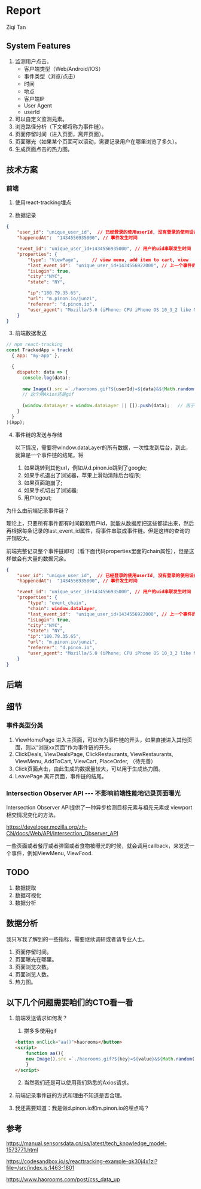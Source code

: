 # Report

Ziqi Tan

## System Features
1. 监测用户点击。
    - 客户端类型（Web/Android/IOS）
    - 事件类型（浏览/点击）
    - 时间
    - 地点
    - 客户端IP
    - User Agent
    - userId
2. 可以自定义监测元素。
3. 浏览路径分析（下文都将称为事件链）。
4. 页面停留时间（进入页面，离开页面）。
5. 页面曝光（如果某个页面可以滚动，需要记录用户在哪里浏览了多久）。
6. 生成页面点击的热力图。


## 技术方案

### 前端
1. 使用react-tracking埋点

2. 数据记录
```json
{
    "user_id": "unique_user_id",  // 已经登录的使用userId, 没有登录的使用设备id
    "happenedAt":  "1434556935000", // 事件发生时间

    "event_id": "unique_user_id+1434556935000", // 用户的uid串联发生时间
    "properties": {
        "type": "ViewPage",     // view menu, add item to cart, view
        "last_event_id":  "unique_user_id+1434556922000", // 上一个事件的id，用于追踪
        "isLogin": true, 
        "city":"NYC",
		"state": "NY",

		"ip":"180.79.35.65",
        "url": "m.pinon.io/junzi",
        "referrer": "d.pinon.io",
		"user_agent": "Mozilla/5.0 (iPhone; CPU iPhone OS 10_3_2 like Mac OS X) AppleWebKit/602.1.50 (KHTML, like Gecko) CriOS/58.0.3029.113 Mobile/14F89 Safari/602.1",
    }
}
```

3. 前端数据发送
```javascript
// npm react-tracking
const TrackedApp = track(
  { app: "my-app" },

  {
    dispatch: data => {
      console.log(data);
      
      new Image().src =`./haorooms.gif?${userId}=${data}&${Math.random()} `;
      // 这个用Axios还是gif
      
      (window.dataLayer = window.dataLayer || []).push(data);   // 用于事件链的发送
    }
  }
)(App);
```

4. 事件链的发送与存储

    以下情况，需要将window.dataLayer的所有数据，一次性发到后台，到此，就算是一个事件链的结尾。将

    1. 如果跳转到其他url，例如从d.pinon.io跳到了google;
    2. 如果手机退出了浏览器，苹果上滑动清除后台程序;
    3. 如果页面跑崩了;
    4. 如果手机切出了浏览器;
    5. 用户logout;


为什么由前端记录事件链？

理论上，只要所有事件都有时间戳和用户id，就能从数据库把这些都读出来，然后再根据每条记录的last_event_id属性，将事件串联成事件链。但是这样的查询的开销较大。

前端完整记录整个事件链即可（看下面代码properties里面的chain属性），但是这样做会有大量的数据冗余。

```json
{
    "user_id": "unique_user_id",  // 已经登录的使用userId, 没有登录的使用设备id
    "happenedAt":  "1434556935000", // 事件发生时间

    "event_id": "unique_user_id+1434556935000", // 用户的uid串联发生时间
    "properties": {
        "type": "event_chain",     
        "chain": window.datalayer,  
        "last_event_id":  "unique_user_id+1434556922000", // 上一个事件的id，用于追踪
        "isLogin": true, 
        "city":"NYC",
		"state": "NY",
		"ip":"180.79.35.65",
        "url": "m.pinon.io/junzi",
        "referrer": "d.pinon.io",
		"user_agent": "Mozilla/5.0 (iPhone; CPU iPhone OS 10_3_2 like Mac OS X) AppleWebKit/602.1.50 (KHTML, like Gecko) CriOS/58.0.3029.113 Mobile/14F89 Safari/602.1",
    }
}
```

## 后端


## 细节

### 事件类型分类
1. ViewHomePage 进入主页面，可以作为事件链的开头，如果直接进入其他页面，则以“浏览xx页面”作为事件链的开头。
2. ClickDeals, ViewDealsPage, ClickRestaurants, ViewRestaurants, ViewMenu, AddToCart, ViewCart, PlaceOrder, （待完善）
3. Click页面点击，由此生成的数据量较大，可以用于生成热力图。
4. LeavePage 离开页面，事件链的结尾。

### Intersection Observer API --- 不影响前端性能地记录页面曝光

Intersection Observer API提供了一种异步检测目标元素与祖先元素或 viewport 相交情况变化的方法。

https://developer.mozilla.org/zh-CN/docs/Web/API/Intersection_Observer_API

一些页面或者餐厅或者弹窗或者食物被曝光的时候，就会调用callback，来发送一个事件，例如ViewMenu, ViewFood.


## TODO
1. 数据提取
2. 数据可视化
3. 数据分析

## 数据分析
我只写我了解到的一些指标，需要继续调研或者请专业人士。
1. 页面停留时间。
2. 页面曝光在哪里。
3. 页面浏览次数。
4. 页面浏览人数。
5. 热力图。

## 以下几个问题需要咱们的CTO看一看
1. 前端发送请求如何发？

    1. 拼多多使用gif
    ```html
    <button onClick="aa()">haorooms</button>
    <script>
        function aa(){
        new Image().src =`./haorooms.gif?${key}=${value}&${Math.random()} ` 
        }
    </script>
    ```

    2. 当然我们还是可以使用我们熟悉的Axios请求。

2. 前端记录事件链的方式和理由不知道是否合理。
3. 我还需要知道：我是做d.pinon.io和m.pinon.io的埋点吗？

## 参考
https://manual.sensorsdata.cn/sa/latest/tech_knowledge_model-1573771.html

https://codesandbox.io/s/reacttracking-example-qk30j4x1zj?file=/src/index.js:1463-1801


https://www.haorooms.com/post/css_data_up
